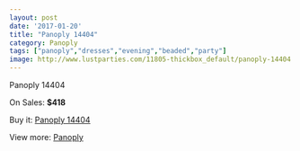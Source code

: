 ```yaml
---
layout: post
date: '2017-01-20'
title: "Panoply 14404"
category: Panoply
tags: ["panoply","dresses","evening","beaded","party"]
image: http://www.lustparties.com/11805-thickbox_default/panoply-14404.jpg
---
```

Panoply 14404

On Sales: **$418**
<a href="https://www.lustparties.com/en/panoply/4268-panoply-14404.html"><amp-img layout="responsive" width="600" height="600" src="//www.lustparties.com/11805-thickbox_default/panoply-14404.jpg" alt="Panoply 14404 0" /></a>
<a href="https://www.lustparties.com/en/panoply/4268-panoply-14404.html"><amp-img layout="responsive" width="600" height="600" src="//www.lustparties.com/11806-thickbox_default/panoply-14404.jpg" alt="Panoply 14404 1" /></a>

Buy it: [Panoply 14404](https://www.lustparties.com/en/panoply/4268-panoply-14404.html "Panoply 14404")

View more: [Panoply](https://www.lustparties.com/en/21-panoply "Panoply")